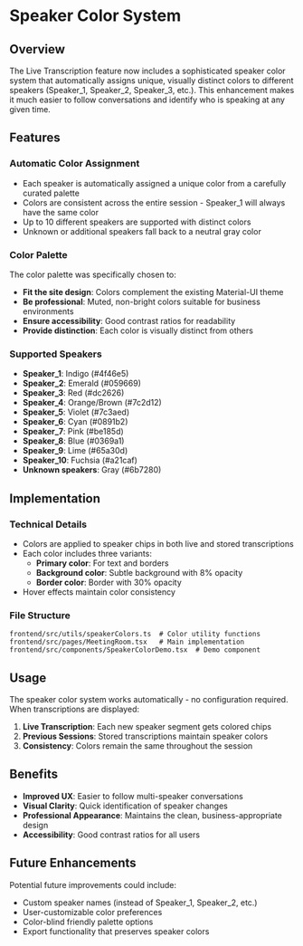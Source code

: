 # Speaker Color System

## Overview

The Live Transcription feature now includes a sophisticated speaker color system that automatically assigns unique, visually distinct colors to different speakers (Speaker_1, Speaker_2, Speaker_3, etc.). This enhancement makes it much easier to follow conversations and identify who is speaking at any given time.

## Features

### Automatic Color Assignment
- Each speaker is automatically assigned a unique color from a carefully curated palette
- Colors are consistent across the entire session - Speaker_1 will always have the same color
- Up to 10 different speakers are supported with distinct colors
- Unknown or additional speakers fall back to a neutral gray color

### Color Palette
The color palette was specifically chosen to:
- **Fit the site design**: Colors complement the existing Material-UI theme
- **Be professional**: Muted, non-bright colors suitable for business environments
- **Ensure accessibility**: Good contrast ratios for readability
- **Provide distinction**: Each color is visually distinct from others

### Supported Speakers
- **Speaker_1**: Indigo (#4f46e5)
- **Speaker_2**: Emerald (#059669)
- **Speaker_3**: Red (#dc2626)
- **Speaker_4**: Orange/Brown (#7c2d12)
- **Speaker_5**: Violet (#7c3aed)
- **Speaker_6**: Cyan (#0891b2)
- **Speaker_7**: Pink (#be185d)
- **Speaker_8**: Blue (#0369a1)
- **Speaker_9**: Lime (#65a30d)
- **Speaker_10**: Fuchsia (#a21caf)
- **Unknown speakers**: Gray (#6b7280)

## Implementation

### Technical Details
- Colors are applied to speaker chips in both live and stored transcriptions
- Each color includes three variants:
  - **Primary color**: For text and borders
  - **Background color**: Subtle background with 8% opacity
  - **Border color**: Border with 30% opacity
- Hover effects maintain color consistency

### File Structure
```
frontend/src/utils/speakerColors.ts  # Color utility functions
frontend/src/pages/MeetingRoom.tsx   # Main implementation
frontend/src/components/SpeakerColorDemo.tsx  # Demo component
```

## Usage

The speaker color system works automatically - no configuration required. When transcriptions are displayed:

1. **Live Transcription**: Each new speaker segment gets colored chips
2. **Previous Sessions**: Stored transcriptions maintain speaker colors
3. **Consistency**: Colors remain the same throughout the session

## Benefits

- **Improved UX**: Easier to follow multi-speaker conversations
- **Visual Clarity**: Quick identification of speaker changes
- **Professional Appearance**: Maintains the clean, business-appropriate design
- **Accessibility**: Good contrast ratios for all users

## Future Enhancements

Potential future improvements could include:
- Custom speaker names (instead of Speaker_1, Speaker_2, etc.)
- User-customizable color preferences
- Color-blind friendly palette options
- Export functionality that preserves speaker colors 